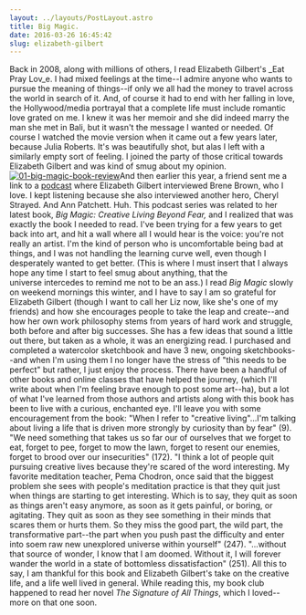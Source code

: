 ```yaml
---
layout: ../layouts/PostLayout.astro
title: Big Magic.
date: 2016-03-26 16:45:42
slug: elizabeth-gilbert
---
```


Back in 2008, along with millions of others, I read Elizabeth Gilbert's _Eat Pray Lov_e. I had mixed feelings at the time--I admire anyone who wants to pursue the meaning of things--if only we all had the money to travel across the world in search of it. And, of course it had to end with her falling in love, the Hollywood/media portrayal that a complete life must include romantic love grated on me. I knew it was her memoir and she did indeed marry the man she met in Bali, but it wasn't the message I wanted or needed. Of course I watched the movie version when it came out a few years later, because Julia Roberts. It's was beautifully shot, but alas I left with a similarly empty sort of feeling. I joined the party of those critical towards Elizabeth Gilbert and was kind of smug about my opinion. [![01-big-magic-book-review](http://akindoflibrary.com/wp-content/uploads/2016/03/01-big-magic-book-review-189x300.jpg)](http://akindoflibrary.com/wp-content/uploads/2016/03/01-big-magic-book-review.jpg)And then earlier this year, a friend sent me a link to a [podcast](http://www.elizabethgilbert.com/magic-lessons/) where Elizabeth Gilbert interviewed Brene Brown, who I love. I kept listening because she also interviewed another hero, Cheryl Strayed. And Ann Patchett. Huh. This podcast series was related to her latest book, _Big Magic: Creative Living Beyond Fear,_ and I realized that was exactly the book I needed to read. I've been trying for a few years to get back into art, and hit a wall where all I would hear is the voice: you're not really an artist. I'm the kind of person who is uncomfortable being bad at things, and I was not handling the learning curve well, even though I desperately wanted to get better. (This is where I must insert that I always hope any time I start to feel smug about anything, that the universe intercedes to remind me not to be an ass.) I read _Big Magic_ slowly on weekend mornings this winter, and I have to say I am so grateful for Elizabeth Gilbert (though I want to call her Liz now, like she's one of my friends) and how she encourages people to take the leap and create--and how her own work philosophy stems from years of hard work and struggle, both before and after big successes. She has a few ideas that sound a little out there, but taken as a whole, it was an energizing read. I purchased and completed a watercolor sketchbook and have 3 new, ongoing sketchbooks--and when I'm using them I no longer have the stress of "this needs to be perfect" but rather, I just enjoy the process. There have been a handful of other books and online classes that have helped the journey, (which I'll write about when I'm feeling brave enough to post some art--ha), but a lot of what I've learned from those authors and artists along with this book has been to live with a curious, enchanted eye. I'll leave you with some encouragement from the book: "When I refer to "creative living"...I'm talking about living a life that is driven more strongly by curiosity than by fear" (9). "We need something that takes us so far our of ourselves that we forget to eat, forget to pee, forget to mow the lawn, forget to resent our enemies, forget to brood over our insecurities" (172). "I think a lot of people quit pursuing creative lives because they're scared of the word interesting. My favorite meditation teacher, Pema Chodron, once said that the biggest problem she sees with people's meditation practice is that they quit just when things are starting to get interesting. Which is to say, they quit as soon as things aren't easy anymore, as soon as it gets painful, or boring, or agitating. They quit as soon as they see something in their minds that scares them or hurts them. So they miss the good part, the wild part, the transformative part--the part when you push past the difficulty and enter into soem raw new unexplored universe within yourself" (247). "...without that source of wonder, I know that I am doomed. Without it, I will forever wander the world in a state of bottomless dissatisfaction" (251). All this to say, I am thankful for this book and Elizabeth Gilbert's take on the creative life, and a life well lived in general. While reading this, my book club happened to read her novel _The Signature of All Things_, which I loved--more on that one soon.